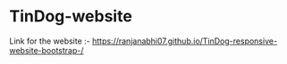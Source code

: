 # TinDog-website


Link for the website :- https://ranjanabhi07.github.io/TinDog-responsive-website-bootstrap-/

